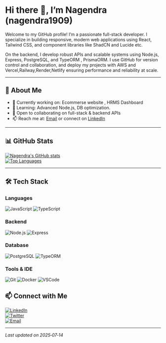 # Hi there 👋, I’m **Nagendra (nagendra1909)**

Welcome to my GitHub profile! I’m a passionate full-stack developer. I specialize in building responsive, modern web applications using React, Tailwind CSS, and component libraries like ShadCN and Lucide etc.

On the backend, I develop robust APIs and scalable systems using Node.js, Express, PostgreSQL, and TypeORM , PrismaORM. I use GitHub for version control and collaboration, and deploy my projects with AWS and Vercel,Railway,Render,Netlify ensuring performance and reliability at scale.

---

## 🎯 About Me

- 🔭 Currently working on: Ecommerse website , HRMS Dashboard
- 🌱 Learning: Advanced Node.js, DB optimization.
- 👯 Open to collaborating on full-stack & backend APIs
- 📫 Reach me at: [Email](mailto:thumma00001@gmail.com) or connect on [LinkedIn]([https://linkedin.com/in/your-profile](https://www.linkedin.com/in/nagendra-kumar-thumma/))

---

## 📊 GitHub Stats

[![Nagendra's GitHub stats](https://github-readme-stats.vercel.app/api?username=nagendra1909&show_icons=true&theme=radical)](https://github.com/nagendra1909)  
[![Top Languages](https://github-readme-stats.vercel.app/api/top-langs/?username=nagendra1909&layout=compact&theme=radical)](https://github.com/nagendra1909)  


---

## 🛠 Tech Stack

### Languages
![JavaScript](https://img.shields.io/badge/-JavaScript-F7DF1E?logo=javascript&logoColor=black)
![TypeScript](https://img.shields.io/badge/-TypeScript-3178C6?logo=typescript&logoColor=white)

### Backend
![Node.js](https://img.shields.io/badge/-Node.js-339933?logo=node.js&logoColor=white)
![Express](https://img.shields.io/badge/-Express-404D59)

### Database
![PostgreSQL](https://img.shields.io/badge/-PostgreSQL-316192?logo=postgresql&logoColor=white)
![TypeORM](https://img.shields.io/badge/-TypeORM-000?logo=typeorm&logoColor=white)

### Tools & IDE
![Git](https://img.shields.io/badge/-Git-F05032?logo=git&logoColor=white)
![Docker](https://img.shields.io/badge/-Docker-2496ED?logo=docker&logoColor=white)
![VSCode](https://img.shields.io/badge/-VSCode-007ACC?logo=visual-studio-code&logoColor=white)



## 📫 Connect with Me

[![LinkedIn](https://img.shields.io/badge/-LinkedIn-0A66C2?logo=linkedin&logoColor=white)](https://linkedin.com/in/your-profile)  
[![Twitter](https://img.shields.io/badge/-Twitter-1DA1F2?logo=twitter&logoColor=white)](https://twitter.com/your-twitter)  
[![Email](https://img.shields.io/badge/-Email-D14836?logo=gmail&logoColor=white)](mailto:your-email@example.com)

---

*Last updated on 2025‑07‑14*

